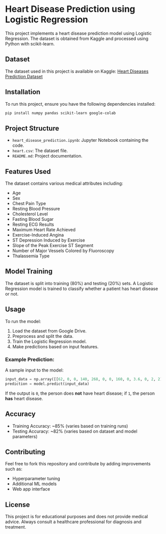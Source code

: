 # Heart Disease Prediction using Logistic Regression

This project implements a heart disease prediction model using Logistic Regression. The dataset is obtained from Kaggle and processed using Python with scikit-learn.

## Dataset
The dataset used in this project is available on Kaggle:
[Heart Diseases Prediction Dataset](https://www.kaggle.com/code/figolm10/heart-diaseases-prediction/input)

## Installation
To run this project, ensure you have the following dependencies installed:

```bash
pip install numpy pandas scikit-learn google-colab
```

## Project Structure
- `heart_disease_prediction.ipynb`: Jupyter Notebook containing the code.
- `heart.csv`: The dataset file.
- `README.md`: Project documentation.

## Features Used
The dataset contains various medical attributes including:
- Age
- Sex
- Chest Pain Type
- Resting Blood Pressure
- Cholesterol Level
- Fasting Blood Sugar
- Resting ECG Results
- Maximum Heart Rate Achieved
- Exercise-Induced Angina
- ST Depression Induced by Exercise
- Slope of the Peak Exercise ST Segment
- Number of Major Vessels Colored by Fluoroscopy
- Thalassemia Type

## Model Training
The dataset is split into training (80%) and testing (20%) sets. A Logistic Regression model is trained to classify whether a patient has heart disease or not.

## Usage
To run the model:
1. Load the dataset from Google Drive.
2. Preprocess and split the data.
3. Train the Logistic Regression model.
4. Make predictions based on input features.

### Example Prediction:
A sample input to the model:
```python
input_data = np.array([[62, 0, 0, 140, 268, 0, 0, 160, 0, 3.6, 0, 2, 2]])
prediction = model.predict(input_data)
```
If the output is `0`, the person does **not** have heart disease; if `1`, the person **has** heart disease.

## Accuracy
- Training Accuracy: ~85% (varies based on training runs)
- Testing Accuracy: ~82% (varies based on dataset and model parameters)

## Contributing
Feel free to fork this repository and contribute by adding improvements such as:
- Hyperparameter tuning
- Additional ML models
- Web app interface

## License
This project is for educational purposes and does not provide medical advice. Always consult a healthcare professional for diagnosis and treatment.
